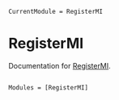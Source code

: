 ```@meta
CurrentModule = RegisterMI
```

# RegisterMI

Documentation for [RegisterMI](https://github.com/Octogonapus/RegisterMI.jl).

```@index
```

```@autodocs
Modules = [RegisterMI]
```
